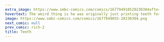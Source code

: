 ```yaml
---
extra_image: https://www.smbc-comics.com/comics/167794910520230304after.png
hovertext: The weird thing is he was originally just printing teeth for the pure delight before he discovered the opportunity for savings.
image: https://www.smbc-comics.com/comics/1677949055-20230304.png
next_comic: null
prev_comic: rich-2
title: Teeth
---
```


